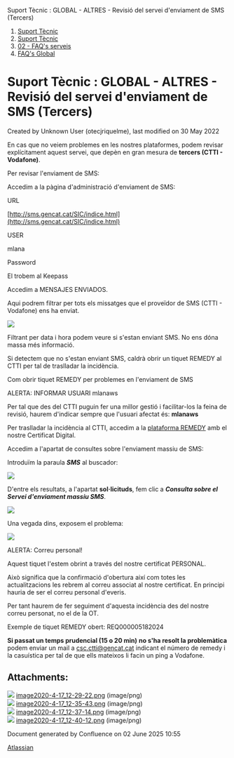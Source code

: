 Suport Tècnic : GLOBAL - ALTRES - Revisió del servei d'enviament de SMS (Tercers)  

1.  [Suport Tècnic](index.md)
2.  [Suport Tècnic](13893782.md)
3.  [02 - FAQ's serveis](26313393.md)
4.  [FAQ's Global](28705585.md)

Suport Tècnic : GLOBAL - ALTRES - Revisió del servei d'enviament de SMS (Tercers)
=================================================================================

Created by Unknown User (otecjriquelme), last modified on 30 May 2022

En cas que no veiem problemes en les nostres plataformes, podem revisar explícitament aquest servei, que depèn en gran mesura de **tercers (CTTI - Vodafone)**.

Per revisar l'enviament de SMS:

Accedim a la pàgina d'administració d'enviament de SMS:

URL

[http://sms.gencat.cat/SIC/indice.html](http://sms.gencat.cat/SIC/indice.html)

USER

mlana

Password

El trobem al Keepass

Accedim a MENSAJES ENVIADOS. 

Aqui podrem filtrar per tots els missatges que el proveïdor de SMS (CTTI - Vodafone) ens ha enviat. 

![](attachments/64981614/64981617.png)

Filtrant per data i hora podem veure si s'estan enviant SMS. No ens dóna massa més informació.

Si detectem que no s'estan enviant SMS, caldrà obrir un tiquet REMEDY al CTTI per tal de traslladar la incidència.

Com obrir tiquet REMEDY per problemes en l'enviament de SMS

ALERTA: INFORMAR USUARI mlanaws

Per tal que des del CTTI puguin fer una millor gestió i facilitar-los la feina de revisió, haurem d'indicar sempre que l'usuari afectat és: **mlanaws**

Per traslladar la incidència al CTTI, accedim a la [plataforma REMEDY](https://idp1-gicar.gencat.cat/siteminderagent/forms/gicar2019pc/loginCorp2019v16.fcc?TYPE=33554433&REALMOID=06-49f3bc21-3d1f-42cb-b53a-4a248b44fb2c&GUID=&SMAUTHREASON=0&METHOD=GET&SMAGENTNAME=-SM-Xrzc0WXGCUMtw%2fSEKheuhZyzy8USvr8km%2fnN3R6I1wq%2bh086VrnXkVhHWlt81xOm&TARGET=-SM-HTTPS%3a%2f%2fidp1--gicar%2egencat%2ecat%2fidp%2fprofile%2fSAML2%2fRedirect%2fSSO%3fSAMLRequest%3dnVLLbtswEPwVgXeKkmJHFmEbcGIUNZA2guX00EvAUGuHgESq3FXa-%2Fn0pOa8ihg9ZgJfdwXBmdueo2qaTq54e7RZ-%2B9YAU-%2FWkbi3IcLFjvrXQKDUqrWkBJWlarbzcyixPZeUdOu4ZFm-%2FWC3RdJVutZUfBpll-%2FyiYIZnyU18OlUFZM8zfU0T1n0AzwaZxcsMLDoRG0Qe9hYJGUpoJIs4cmEp-%2FkuTeRFJtOL-%2BDIpfrJoHbQaq2gkeyTqUAph6i7lB6OVjw9gtaI4vKErgti9aUAM6jOxhdp40CSq6pZFX5zXMGawYHvVIARHWCpE8wSvnRNVPgdwZWxt7OF8Wg9HEMqvu13Jy9tqd5JzhQh-%2BMHXtLPYt-%2BAr8k9Fwt715s-%2BkRHVctcoc8GKtjZx9aHWvXjiMRrEHQ7kWnejL6GMWIZMvhk-%2FmwXTkm7d-%2Ft-%2B7wB9aKMLbG7H8g-%2B0s-%2FFO-%2Ba3rzr5PdBt1qVrjP77mQsLK2oVnUcPHVPz-%2FQiV3XBoSGCJRaumcb-%2BvPSgK-%2ByTfAxPL6Kj1-%2F-%2BNf-%2FgM-%3D%26RelayState%3d_902dc899--5276--4ae8--80de--55a94717c571) amb el nostre Certificat Digital.

Accedim a l'apartat de consultes sobre l'enviament massiu de SMS:

Introduïm la paraula **_SMS_** al buscador:

![](attachments/64981614/64981618.png)

D'entre els resultats, a l'apartat **sol·licituds**, fem clic a _**Consulta sobre el Servei d'enviament massiu SMS**_.

![](attachments/64981614/64981619.png)

  
Una vegada dins, exposem el problema:

![](attachments/64981614/64981620.png)

  

  

ALERTA: Correu personal!

Aquest tiquet l'estem obrint a través del nostre certificat PERSONAL.

Això significa que la confirmació d'obertura així com totes les actualitzacions les rebrem al correu associat al nostre certificat. En principi hauria de ser el correu personal d'everis.

Per tant haurem de fer seguiment d'aquesta incidència des del nostre correu personat, no el de la OT.

  
Exemple de tiquet REMEDY obert: REQ000005182024

**Si passat un temps prudencial (15 o 20 min)** **no s'ha resolt la problemàtica** podem enviar un mail a [csc.ctti@gencat.cat](mailto:csc.ctti@gencat.cat) indicant el número de remedy i la casuística per tal de que ells mateixos li facin un ping a Vodafone.

Attachments:
------------

![](images/icons/bullet_blue.gif) [image2020-4-17\_12-29-22.png](attachments/64981614/64981617.png) (image/png)  
![](images/icons/bullet_blue.gif) [image2020-4-17\_12-35-43.png](attachments/64981614/64981618.png) (image/png)  
![](images/icons/bullet_blue.gif) [image2020-4-17\_12-37-14.png](attachments/64981614/64981619.png) (image/png)  
![](images/icons/bullet_blue.gif) [image2020-4-17\_12-40-12.png](attachments/64981614/64981620.png) (image/png)  

Document generated by Confluence on 02 June 2025 10:55

[Atlassian](http://www.atlassian.com/)